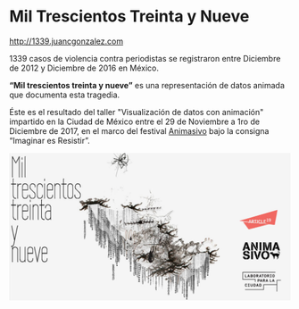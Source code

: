 # Mil Trescientos Treinta y Nueve
http://1339.juancgonzalez.com

1339 casos de violencia contra periodistas se registraron entre Diciembre de 2012 y Diciembre de 2016 en México.

**“Mil trescientos treinta y nueve”** es una representación de datos animada que documenta esta tragedia.

Éste es el resultado del taller "Visualización de datos con animación" impartido en la Ciudad de México entre el 29 de Noviembre a 1ro de Diciembre de 2017, en el marco del festival [Animasivo](https://www.animasivo.net) bajo la consigna “Imaginar es Resistir”.

[![1339](./img/MilTrescientosTreintaYNueve.jpg)](http://1339.juancgonzalez.com)

